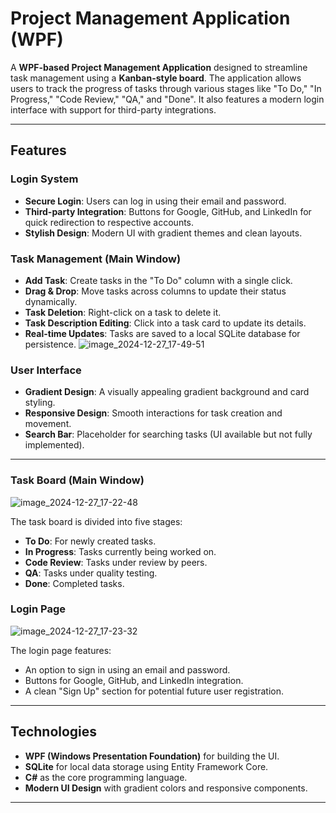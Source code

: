 # Project Management Application (WPF)

A **WPF-based Project Management Application** designed to streamline task management using a **Kanban-style board**. The application allows users to track the progress of tasks through various stages like "To Do," "In Progress," "Code Review," "QA," and "Done". It also features a modern login interface with support for third-party integrations.

---

## Features

### Login System
- **Secure Login**: Users can log in using their email and password.
- **Third-party Integration**: Buttons for Google, GitHub, and LinkedIn for quick redirection to respective accounts.
- **Stylish Design**: Modern UI with gradient themes and clean layouts.

### Task Management (Main Window)
- **Add Task**: Create tasks in the "To Do" column with a single click.
- **Drag & Drop**: Move tasks across columns to update their status dynamically.
- **Task Deletion**: Right-click on a task to delete it.
- **Task Description Editing**: Click into a task card to update its details.
- **Real-time Updates**: Tasks are saved to a local SQLite database for persistence.
![image_2024-12-27_17-49-51](https://github.com/user-attachments/assets/b3af74ca-d73f-4ecc-a0ce-c583021985aa)

### User Interface
- **Gradient Design**: A visually appealing gradient background and card styling.
- **Responsive Design**: Smooth interactions for task creation and movement.
- **Search Bar**: Placeholder for searching tasks (UI available but not fully implemented).

---

### Task Board (Main Window)
![image_2024-12-27_17-22-48](https://github.com/user-attachments/assets/deacf928-bc84-4173-b239-2ef97c7a0c03)

The task board is divided into five stages:
- **To Do**: For newly created tasks.
- **In Progress**: Tasks currently being worked on.
- **Code Review**: Tasks under review by peers.
- **QA**: Tasks under quality testing.
- **Done**: Completed tasks.

### Login Page
![image_2024-12-27_17-23-32](https://github.com/user-attachments/assets/7183624f-d988-4c5c-8f58-eaa08decb0ab)

The login page features:
- An option to sign in using an email and password.
- Buttons for Google, GitHub, and LinkedIn integration.
- A clean "Sign Up" section for potential future user registration.

---

## Technologies

- **WPF (Windows Presentation Foundation)** for building the UI.
- **SQLite** for local data storage using Entity Framework Core.
- **C#** as the core programming language.
- **Modern UI Design** with gradient colors and responsive components.

---

